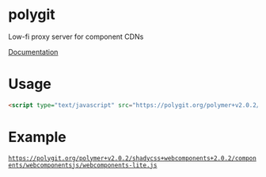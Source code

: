 # polygit
Low-fi proxy server for component CDNs

[Documentation](http://polygit.org/)

# Usage
```html
<script type="text/javascript" src="https://polygit.org/polymer+v2.0.2/shadycss+webcomponents+2.0.2/components/webcomponentsjs/webcomponents-lite.js"/><script>
```

# Example
<code>https://polygit.org/polymer+v2.0.2/shadycss+webcomponents+2.0.2/components/webcomponentsjs/webcomponents-lite.js</code>
